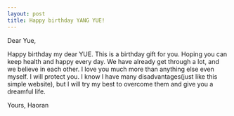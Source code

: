 ```yaml
---
layout: post
title: Happy birthday YANG YUE!
---
```

Dear Yue,

Happy birthday my dear YUE. This is a birthday gift for you. Hoping you can keep health and happy every day. We have already get through a lot, and we believe in each other. I love you much more than anything else even myself. I will protect you. 
I know I have many disadvantages(just like this simple website), but I will try my best to overcome them and give you a dreamful life.

Yours, 
Haoran
